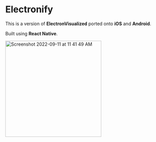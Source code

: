 # Electronify

This is a version of **ElectronVisualized** ported onto **iOS** and **Android**. 

Built using **React Native**.

<img width="300" alt="Screenshot 2022-09-11 at 11 41 49 AM" src="https://user-images.githubusercontent.com/35755386/203908456-1596cf2c-c24e-4cfe-a520-4c97ddc37726.jpg">
